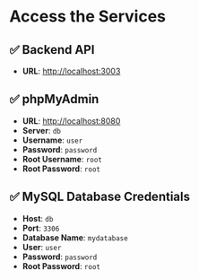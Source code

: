# Access the Services

## ✅ Backend API
- **URL**: [http://localhost:3003](http://localhost:3003)

## ✅ phpMyAdmin
- **URL**: [http://localhost:8080](http://localhost:8080)
- **Server**: `db`
- **Username**: `user`
- **Password**: `password`
- **Root Username**: `root`
- **Root Password**: `root`

## ✅ MySQL Database Credentials
- **Host**: `db`
- **Port**: `3306`
- **Database Name**: `mydatabase`
- **User**: `user`
- **Password**: `password`
- **Root Password**: `root`